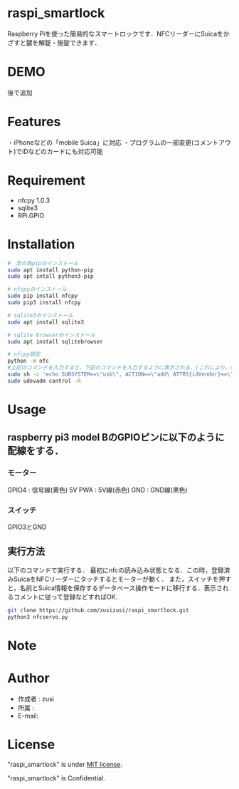 # raspi_smartlock
Raspberry Piを使った簡易的なスマートロックです．NFCリーダーにSuicaをかざすと鍵を解錠・施錠できます．
 
# DEMO
後で追加
 
# Features
・iPhoneなどの「mobile Suica」に対応
・プログラムの一部変更(コメントアウト)でiDなどのカードにも対応可能
 
# Requirement
* nfcpy 1.0.3
* sqlite3 
* RPi.GPIO

# Installation
```bash
#　念の為pipのインストール
sudo apt install python-pip
sudo apt intall python3-pip

# nfcpyのインストール
sudo pip install nfcpy
sudo pip3 install nfcpy

# sqlite3のインストール
sudo apt install sqlite3

# sqlite browserのインストール
sudo apt install sqlitebrowser

# nfcpy設定
python -m nfc
#上記のコマンドを入力すると，下記のコマンドを入力するように表示される．(これにより，sudoなしで実行可能になる．)
sudo sh -c 'echo SUBSYSTEM==\"usb\", ACTION==\"add\ ATTRS{idVendor}==\"054c\", ATTRS{idProduct}==\"06c1\", GROUP=\"plugdev\" >> /etc/udev/rules.d/nfcdev.rules'
sudo udevadm control -R
```
 
# Usage
## raspberry pi3 model BのGPIOピンに以下のように配線をする．
### モーター
GPIO4 : 信号線(黄色)
5V PWA : 5V線(赤色)
GND    : GND線(黒色)
### スイッチ
GPIO3とGND

## 実行方法
以下のコマンドで実行する．
最初にnfcの読み込み状態となる．この時，登録済みSuicaをNFCリーダーにタッチするとモーターが動く．
また，スイッチを押すと，名前とSuica情報を保存するデータベース操作モードに移行する．表示されるコメントに従って登録などすればOK.
```bash
git clone https://github.com/zusizusi/raspi_smartlock.git
python3 nfcservo.py
```

 
# Note
 
# Author

* 作成者 : zusi
* 所属   : 
* E-mail: 
 
# License
"raspi_smartlock" is under [MIT license](https://en.wikipedia.org/wiki/MIT_License).
 
"raspi_smartlock" is Confidential.
